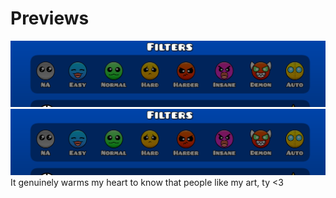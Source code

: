 <h1>Previews</h1>
<img src="./previews/image.png">
<img src="./previews/image2.png"><br>
It genuinely warms my heart to know that people like my art, ty <3
